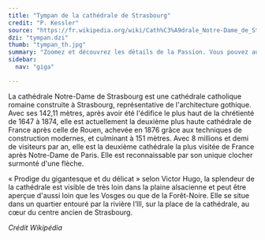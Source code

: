 ```yaml
---
title: "Tympan de la cathédrale de Strasbourg"
credit: "P. Kessler"
source: "https://fr.wikipedia.org/wiki/Cath%C3%A9drale_Notre-Dame_de_Strasbourg"
dzi: "tympan.dzi"
thumb: "tympan_th.jpg"
summary: "Zoomez et découvrez les détails de la Passion. Vous pouvez aussi chercher les hémorroïdes du diable..."
sidebar:
  nav: "giga"

---
```


La cathédrale Notre-Dame de Strasbourg est une cathédrale catholique romaine construite à Strasbourg, représentative de l'architecture gothique. Avec ses 142,11 mètres, après avoir été l'édifice le plus haut de la chrétienté de 1647 à 1874, elle est actuellement la deuxième plus haute cathédrale de France après celle de Rouen, achevée en 1876 grâce aux techniques de construction modernes, et culminant à 151 mètres. Avec 8 millions et demi de visiteurs par an, elle est la deuxième cathédrale la plus visitée de France après Notre-Dame de Paris. Elle est reconnaissable par son unique clocher surmonté d'une flèche.

« Prodige du gigantesque et du délicat » selon Victor Hugo, la splendeur de la cathédrale est visible de très loin dans la plaine alsacienne et peut être aperçue d'aussi loin que les Vosges ou que de la Forêt-Noire. Elle se situe dans un quartier entouré par la rivière l’Ill, sur la place de la cathédrale, au cœur du centre ancien de Strasbourg.

<cite>Crédit Wikipédia</cite>
